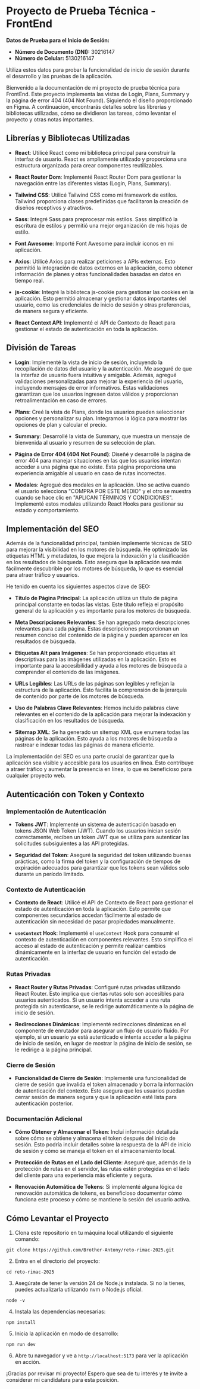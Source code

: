# Proyecto de Prueba Técnica - FrontEnd

**Datos de Prueba para el Inicio de Sesión:**

- **Número de Documento (DNI):** 30216147
- **Número de Celular:** 5130216147

Utiliza estos datos para probar la funcionalidad de inicio de sesión durante el desarrollo y las pruebas de la aplicación.

Bienvenido a la documentación de mi proyecto de prueba técnica para FrontEnd. Este proyecto implementa las vistas de Login, Plans, Summary y la página de error 404 (404 Not Found). Siguiendo el diseño proporcionado en Figma. A continuación, encontrarás detalles sobre las librerías y bibliotecas utilizadas, cómo se dividieron las tareas, cómo levantar el proyecto y otras notas importantes.

## Librerías y Bibliotecas Utilizadas

- **React**: Utilicé React como mi biblioteca principal para construir la interfaz de usuario. React es ampliamente utilizado y proporciona una estructura organizada para crear componentes reutilizables.

- **React Router Dom**: Implementé React Router Dom para gestionar la navegación entre las diferentes vistas (Login, Plans, Summary).

- **Tailwind CSS**: Utilicé Tailwind CSS como mi framework de estilos. Tailwind proporciona clases predefinidas que facilitaron la creación de diseños receptivos y atractivos.

- **Sass**: Integré Sass para preprocesar mis estilos. Sass simplificó la escritura de estilos y permitió una mejor organización de mis hojas de estilo.

- **Font Awesome**: Importé Font Awesome para incluir iconos en mi aplicación.

- **Axios**: Utilicé Axios para realizar peticiones a APIs externas. Esto permitió la integración de datos externos en la aplicación, como obtener información de planes y otras funcionalidades basadas en datos en tiempo real.

- **js-cookie**: Integré la biblioteca js-cookie para gestionar las cookies en la aplicación. Esto permitió almacenar y gestionar datos importantes del usuario, como las credenciales de inicio de sesión y otras preferencias, de manera segura y eficiente.

- **React Context API**: Implementé el API de Contexto de React para gestionar el estado de autenticación en toda la aplicación.

## División de Tareas

- **Login**: Implementé la vista de inicio de sesión, incluyendo la recopilación de datos del usuario y la autenticación. Me aseguré de que la interfaz de usuario fuera intuitiva y amigable. Además, agregué validaciones personalizadas para mejorar la experiencia del usuario, incluyendo mensajes de error informativos. Estas validaciones garantizan que los usuarios ingresen datos válidos y proporcionan retroalimentación en caso de errores.

- **Plans**: Creé la vista de Plans, donde los usuarios pueden seleccionar opciones y personalizar su plan. Integramos la lógica para mostrar las opciones de plan y calcular el precio.

- **Summary**: Desarrollé la vista de Summary, que muestra un mensaje de bienvenida al usuario y resumen de su selección de plan.

- **Página de Error 404 (404 Not Found)**: Diseñé y desarrollé la página de error 404 para manejar situaciones en las que los usuarios intentan acceder a una página que no existe. Esta página proporciona una experiencia amigable al usuario en caso de rutas incorrectas.

- **Modales**: Agregué dos modales en la aplicación. Uno se activa cuando el usuario selecciona "COMPRA POR ESTE MEDIO" y el otro se muestra cuando se hace clic en "APLICAN TÉRMINOS Y CONDICIONES". Implementé estos modales utilizando React Hooks para gestionar su estado y comportamiento.

## Implementación del SEO

Además de la funcionalidad principal, también implemente técnicas de SEO para mejorar la visibilidad en los motores de búsqueda. He optimizado las etiquetas HTML y metadatos, lo que mejora la indexación y la clasificación en los resultados de búsqueda. Esto asegura que la aplicación sea más fácilmente descubrible por los motores de búsqueda, lo que es esencial para atraer tráfico y usuarios.

He tenido en cuenta los siguientes aspectos clave de SEO:

- **Título de Página Principal**: La aplicación utiliza un título de página principal constante en todas las vistas. Este título refleja el propósito general de la aplicación y es importante para los motores de búsqueda.

- **Meta Descripciones Relevantes**: Se han agregado meta descripciones relevantes para cada página. Estas descripciones proporcionan un resumen conciso del contenido de la página y pueden aparecer en los resultados de búsqueda.

- **Etiquetas Alt para Imágenes**: Se han proporcionado etiquetas alt descriptivas para las imágenes utilizadas en la aplicación. Esto es importante para la accesibilidad y ayuda a los motores de búsqueda a comprender el contenido de las imágenes.

- **URLs Legibles**: Las URLs de las páginas son legibles y reflejan la estructura de la aplicación. Esto facilita la comprensión de la jerarquía de contenido por parte de los motores de búsqueda.

- **Uso de Palabras Clave Relevantes**: Hemos incluido palabras clave relevantes en el contenido de la aplicación para mejorar la indexación y clasificación en los resultados de búsqueda.

- **Sitemap XML**: Se ha generado un sitemap XML que enumera todas las páginas de la aplicación. Esto ayuda a los motores de búsqueda a rastrear e indexar todas las páginas de manera eficiente.

La implementación del SEO es una parte crucial de garantizar que la aplicación sea visible y accesible para los usuarios en línea. Esto contribuye a atraer tráfico y aumentar la presencia en línea, lo que es beneficioso para cualquier proyecto web.

## Autenticación con Token y Contexto

### Implementación de Autenticación

- **Tokens JWT**: Implementé un sistema de autenticación basado en tokens JSON Web Token (JWT). Cuando los usuarios inician sesión correctamente, reciben un token JWT que se utiliza para autenticar las solicitudes subsiguientes a las API protegidas.

- **Seguridad del Token**: Aseguré la seguridad del token utilizando buenas prácticas, como la firma del token y la configuración de tiempos de expiración adecuados para garantizar que los tokens sean válidos solo durante un período limitado.

### Contexto de Autenticación

- **Contexto de React**: Utilicé el API de Contexto de React para gestionar el estado de autenticación en toda la aplicación. Esto permite que componentes secundarios accedan fácilmente al estado de autenticación sin necesidad de pasar propiedades manualmente.

- **`useContext` Hook**: Implementé el `useContext` Hook para consumir el contexto de autenticación en componentes relevantes. Esto simplifica el acceso al estado de autenticación y permite realizar cambios dinámicamente en la interfaz de usuario en función del estado de autenticación.

### Rutas Privadas

- **React Router y Rutas Privadas**: Configuré rutas privadas utilizando React Router. Esto implica que ciertas rutas solo son accesibles para usuarios autenticados. Si un usuario intenta acceder a una ruta protegida sin autenticarse, se le redirige automáticamente a la página de inicio de sesión.

- **Redirecciones Dinámicas**: Implementé redirecciones dinámicas en el componente de enrutador para asegurar un flujo de usuario fluido. Por ejemplo, si un usuario ya está autenticado e intenta acceder a la página de inicio de sesión, en lugar de mostrar la página de inicio de sesión, se le redirige a la página principal.

### Cierre de Sesión

- **Funcionalidad de Cierre de Sesión**: Implementé una funcionalidad de cierre de sesión que invalida el token almacenado y borra la información de autenticación del contexto. Esto asegura que los usuarios puedan cerrar sesión de manera segura y que la aplicación esté lista para autenticación posterior.

### Documentación Adicional

- **Cómo Obtener y Almacenar el Token**: Incluí información detallada sobre cómo se obtiene y almacena el token después del inicio de sesión. Esto podría incluir detalles sobre la respuesta de la API de inicio de sesión y cómo se maneja el token en el almacenamiento local.

- **Protección de Rutas en el Lado del Cliente**: Aseguré que, además de la protección de rutas en el servidor, las rutas estén protegidas en el lado del cliente para una experiencia más eficiente y segura.

- **Renovación Automática de Tokens**: Si implementé alguna lógica de renovación automática de tokens, es beneficioso documentar cómo funciona este proceso y cómo se mantiene la sesión del usuario activa.

## Cómo Levantar el Proyecto

1. Clona este repositorio en tu máquina local utilizando el siguiente comando:

`git clone https://github.com/Brother-Antony/reto-rimac-2025.git`

2. Entra en el directorio del proyecto:

`cd reto-rimac-2025`

3. Asegúrate de tener la versión 24 de Node.js instalada. Si no la tienes, puedes actualizarla utilizando nvm o Node.js oficial.

`node -v`

4. Instala las dependencias necesarias:

`npm install`

5. Inicia la aplicación en modo de desarrollo:

`npm run dev`

6. Abre tu navegador y ve a `http://localhost:5173` para ver la aplicación en acción.

¡Gracias por revisar mi proyecto! Espero que sea de tu interés y te invite a considerar mi candidatura para esta posición.
